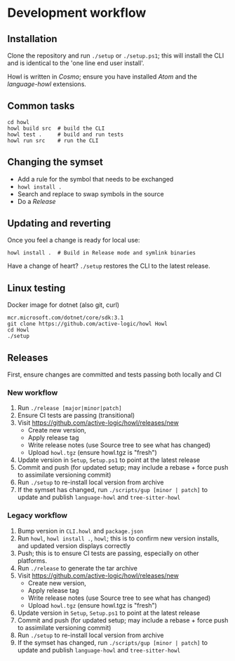 # Development workflow

## Installation

Clone the repository and run `./setup` or `./setup.ps1`; this will install the CLI and is identical to the 'one line end user install'.

Howl is written in *Cosmo*; ensure you have installed *Atom* and the *language-howl* extensions.

## Common tasks

```
cd howl
howl build src  # build the CLI
howl test .     # build and run tests
howl run src    # run the CLI
```

## Changing the symset

- Add a rule for the symbol that needs to be exchanged
- `howl install .`
- Search and replace to swap symbols in the source
- Do a *Release*

## Updating and reverting

Once you feel a change is ready for local use:

```
howl install .  # Build in Release mode and symlink binaries
```

Have a change of heart? `./setup` restores the CLI to the latest release.

## Linux testing

Docker image for dotnet (also git, curl)

```
mcr.microsoft.com/dotnet/core/sdk:3.1
git clone https://github.com/active-logic/howl Howl
cd Howl
./setup
```

## Releases

First, ensure changes are committed and tests passing both locally and CI

### New workflow

1) Run `./release [major|minor|patch]`
2) Ensure CI tests are passing (transitional)
3) Visit https://github.com/active-logic/howl/releases/new
    - Create new version,
    - Apply release tag
    - Write release notes (use Source tree to see what has changed)
    - Upload `howl.tgz` (ensure howl.tgz is "fresh")
4) Update version in `Setup`, `Setup.ps1` to point at the latest release
5) Commit and push (for updated setup; may include a rebase + force push to assimilate versioning commit)
6) Run `./setup` to re-install local version from archive
7) If the symset has changed, run `./scripts/gup [minor | patch]` to update and publish `language-howl` and `tree-sitter-howl`

### Legacy workflow

1) Bump version in `CLI.howl` and `package.json`
2) Run `howl`, `howl install .`, `howl`; this is to confirm new version installs, and updated version displays correctly
3) Push; this is to ensure CI tests are passing, especially on other platforms.
4) Run `./release` to generate the tar archive
5) Visit https://github.com/active-logic/howl/releases/new
    - Create new version,
    - Apply release tag
    - Write release notes (use Source tree to see what has changed)
    - Upload `howl.tgz` (ensure howl.tgz is "fresh")
6) Update version in `Setup`, `Setup.ps1` to point at the latest release
7) Commit and push (for updated setup; may include a rebase + force push to assimilate versioning commit)
8) Run `./setup` to re-install local version from archive
9) If the symset has changed, run `./scripts/gup [minor | patch]` to update and publish `language-howl` and `tree-sitter-howl`
